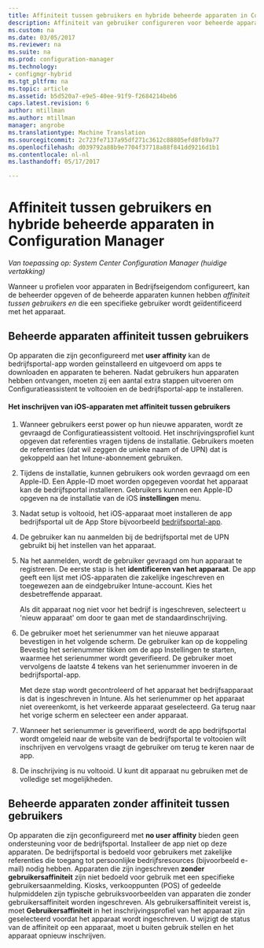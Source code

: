 ```yaml
---
title: Affiniteit tussen gebruikers en hybride beheerde apparaten in Configuration Manager | Microsoft-documenten
description: Affiniteit van gebruiker configureren voor beheerde apparaten in Configuration Manager.
ms.custom: na
ms.date: 03/05/2017
ms.reviewer: na
ms.suite: na
ms.prod: configuration-manager
ms.technology:
- configmgr-hybrid
ms.tgt_pltfrm: na
ms.topic: article
ms.assetid: b5d520a7-e9e5-40ee-91f9-f2684214beb6
caps.latest.revision: 6
author: mtillman
ms.author: mtillman
manager: angrobe
ms.translationtype: Machine Translation
ms.sourcegitcommit: 2c723fe7137a95df271c3612c88805efd8fb9a77
ms.openlocfilehash: d039792a88b9e7704f37718a88f841dd9216d1b1
ms.contentlocale: nl-nl
ms.lasthandoff: 05/17/2017

---
```

# <a name="user-affinity-for-hybrid-managed-devices-in-configuration-manager"></a>Affiniteit tussen gebruikers en hybride beheerde apparaten in Configuration Manager

*Van toepassing op: System Center Configuration Manager (huidige vertakking)*

Wanneer u profielen voor apparaten in Bedrijfseigendom configureert, kan de beheerder opgeven of de beheerde apparaten kunnen hebben *affiniteit tussen gebruikers en* die een specifieke gebruiker wordt geïdentificeerd met het apparaat.  

##  <a name="BKMK_iOSCP"></a>Beheerde apparaten affiniteit tussen gebruikers  
 Op apparaten die zijn geconfigureerd met **user affinity** kan de bedrijfsportal-app worden geïnstalleerd en uitgevoerd om apps te downloaden en apparaten te beheren. Nadat gebruikers hun apparaten hebben ontvangen, moeten zij een aantal extra stappen uitvoeren om Configuratieassistent te voltooien en de bedrijfsportal-app te installeren.  

#### <a name="how-to-enroll-ios-devices-with-user-affinity"></a>Het inschrijven van iOS-apparaten met affiniteit tussen gebruikers  

1.  Wanneer gebruikers eerst power op hun nieuwe apparaten, wordt ze gevraagd de Configuratieassistent voltooid. Het inschrijvingsprofiel kunt opgeven dat referenties vragen tijdens de installatie. Gebruikers moeten de referenties (dat wil zeggen de unieke naam of de UPN) dat is gekoppeld aan het Intune-abonnement gebruiken.  

2.  Tijdens de installatie, kunnen gebruikers ook worden gevraagd om een Apple-ID. Een Apple-ID moet worden opgegeven voordat het apparaat kan de bedrijfsportal installeren. Gebruikers kunnen een Apple-ID opgeven na de installatie van de iOS **instellingen** menu.  

3.  Nadat setup is voltooid, het iOS-apparaat moet installeren de app bedrijfsportal uit de App Store bijvoorbeeld [bedrijfsportal-app](https://itunes.apple.com/us/app/id719171358).  

4.  De gebruiker kan nu aanmelden bij de bedrijfsportal met de UPN gebruikt bij het instellen van het apparaat.  

5.  Na het aanmelden, wordt de gebruiker gevraagd om hun apparaat te registreren. De eerste stap is het **identificeren van het apparaat**. De app geeft een lijst met iOS-apparaten die zakelijke ingeschreven en toegewezen aan de eindgebruiker Intune-account. Kies het desbetreffende apparaat.  

     Als dit apparaat nog niet voor het bedrijf is ingeschreven, selecteert u 'nieuw apparaat' om door te gaan met de standaardinschrijving.  

6.  De gebruiker moet het serienummer van het nieuwe apparaat bevestigen in het volgende scherm. De gebruiker kan op de koppeling Bevestig het serienummer tikken om de app Instellingen te starten, waarmee het serienummer wordt geverifieerd. De gebruiker moet vervolgens de laatste 4 tekens van het serienummer invoeren in de bedrijfsportal-app.  

     Met deze stap wordt gecontroleerd of het apparaat het bedrijfsapparaat is dat is ingeschreven in Intune. Als het serienummer op het apparaat niet overeenkomt, is het verkeerde apparaat geselecteerd. Ga terug naar het vorige scherm en selecteer een ander apparaat.  

7.  Wanneer het serienummer is geverifieerd, wordt de app bedrijfsportal wordt omgeleid naar de website van de bedrijfsportal te voltooien wilt inschrijven en vervolgens vraagt de gebruiker om terug te keren naar de app.  

8.  De inschrijving is nu voltooid. U kunt dit apparaat nu gebruiken met de volledige set mogelijkheden.  

##  <a name="BKMK_noUA"></a>Beheerde apparaten zonder affiniteit tussen gebruikers  
 Op apparaten die zijn geconfigureerd met **no user affinity** bieden geen ondersteuning voor de bedrijfsportal. Installeer de app niet op deze apparaten. De bedrijfsportal is bedoeld voor gebruikers met zakelijke referenties die toegang tot persoonlijke bedrijfsresources (bijvoorbeeld e-mail) nodig hebben. Apparaten die zijn ingeschreven **zonder gebruikersaffiniteit** zijn niet bedoeld voor gebruik met een specifieke gebruikersaanmelding. Kiosks, verkooppunten (POS) of gedeelde hulpmiddelen zijn typische gebruiksvoorbeelden van apparaten die zonder gebruikersaffiniteit worden ingeschreven. Als gebruikersaffiniteit vereist is, moet **Gebruikersaffiniteit** in het inschrijvingsprofiel van het apparaat zijn geselecteerd voordat het apparaat wordt ingeschreven. U wijzigt de status van de affiniteit op een apparaat, moet u buiten gebruik stellen en het apparaat opnieuw inschrijven.

